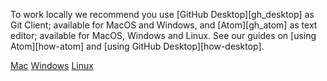 To work locally we recommend you use [GitHub Desktop][gh_desktop] as Git Client; available for MacOS and Windows, and [Atom][gh_atom] as text editor; available for MacOS, Windows and Linux. See our guides on [using Atom][how-atom] and [using GitHub Desktop][how-desktop].

<div class="ui secondary right menu">
  <a href="/docs/tutorials/install/mac/" {% if page.tab == "mac" %} class="item active" {% else %} class="item" {% endif %}><i class="apple icon"></i> Mac</a>
  <a href="/docs/tutorials/install/windows/"{% if page.tab == "windows" %} class="item active" {% else %} class="item" {% endif %}><i class="windows icon"></i> Windows</a>
  <a href="/docs/tutorials/install/linux/"{% if page.tab == "linux" %} class="item active" {% else %} class="item" {% endif %}><i class="linux icon"></i> Linux</a>
</div>
